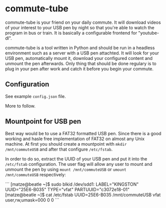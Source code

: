 commute-tube
============
commute-tube is your friend on your daily commute. It will download videos of your interest to your USB pen by night so that you're able to watch the program in bus or train. It is basically a configurable frontend for "youtube-dl". 

commute-tube is a tool written in Python and should be run in a headless environment such as a server with a USB pen attachted. It will look for your USB pen, automatically mount it, download your configured content and unmount the pen afterwards. Only thing that should be done regulary is to plug in your pen after work and catch it before you begin your commute.


Configuration
-------------
See example `config.json` file.

More to follow.

Mountpoint for USB pen
----------------------
Best way would be to use a FAT32 formatted USB pen. Since there is a good working and hasle free implementation of FAT32 on almost any Unix machine. At first you should create a mountpoint with `mkdir /mnt/commuteUSB` and after that configure `/etc/fstab`.

In order to do so, extract the UUID of your USB pen and put it into the `/etc/fstab` configuration. The user flag will allow any user to mount and unmount the pen by using `mount /mnt/commuteUSB` or `umount /mnt/commuteUSB` respectively:

´´´
[matze@beatle ~]$ sudo blkid 
/dev/sdd1: LABEL="KINGSTON" UUID="25E6-B035" TYPE="vfat" PARTUUID="c3072e18-01" 
[matze@beatle ~]$ cat /etc/fstab 
UUID=25E6-B035    /mnt/commuteUSB  vfat   user,rw,umask=000              0  0
´´´